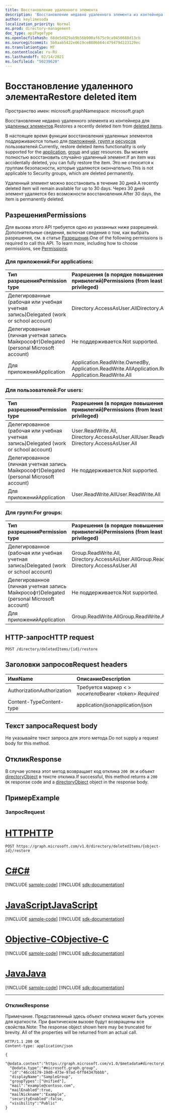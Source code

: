 ```yaml
---
title: Восстановление удаленного элемента
description: 'Восстановление недавно удаленного элемента из контейнера для удаленных элементов. '
author: keylimesoda
localization_priority: Normal
ms.prod: directory-management
doc_type: apiPageType
ms.openlocfilehash: 68de5d829ab9b56b900af675c9ca9450688d13cb
ms.sourcegitcommit: 5b0aab5422e0619ce8806664c479479d223129ec
ms.translationtype: MT
ms.contentlocale: ru-RU
ms.lasthandoff: 02/14/2021
ms.locfileid: "50239620"
---
```

# <a name="restore-deleted-item"></a><span data-ttu-id="00303-103">Восстановление удаленного элемента</span><span class="sxs-lookup"><span data-stu-id="00303-103">Restore deleted item</span></span>

<span data-ttu-id="00303-104">Пространство имен: microsoft.graph</span><span class="sxs-lookup"><span data-stu-id="00303-104">Namespace: microsoft.graph</span></span>

<span data-ttu-id="00303-105">Восстановление недавно удаленного элемента из контейнера для [удаленных элементов](../resources/directory.md).</span><span class="sxs-lookup"><span data-stu-id="00303-105">Restores a recently deleted item from [deleted items](../resources/directory.md).</span></span> 

<span data-ttu-id="00303-106">В настоящее время функции восстановления удаленных элементов поддерживаются только для [приложений,](../resources/application.md) [групп и](../resources/group.md) [ресурсов](../resources/user.md) пользователей.</span><span class="sxs-lookup"><span data-stu-id="00303-106">Currently, restore deleted items functionality is only supported for the [application](../resources/application.md), [group](../resources/group.md) and [user](../resources/user.md) resources.</span></span> <span data-ttu-id="00303-107">Вы можете полностью восстановить случайно удаленный элемент.</span><span class="sxs-lookup"><span data-stu-id="00303-107">If an item was accidentally deleted, you can fully restore the item.</span></span> <span data-ttu-id="00303-108">Это не относится к группам безопасности, которые удаляются окончательно.</span><span class="sxs-lookup"><span data-stu-id="00303-108">This is not applicable to Security groups, which are deleted permanently.</span></span>

<span data-ttu-id="00303-109">Удаленный элемент можно восстановить в течение 30 дней.</span><span class="sxs-lookup"><span data-stu-id="00303-109">A recently deleted item will remain available for up to 30 days.</span></span> <span data-ttu-id="00303-110">Через 30 дней элемент удаляется без возможности восстановления.</span><span class="sxs-lookup"><span data-stu-id="00303-110">After 30 days, the item is permanently deleted.</span></span>

## <a name="permissions"></a><span data-ttu-id="00303-111">Разрешения</span><span class="sxs-lookup"><span data-stu-id="00303-111">Permissions</span></span>
<span data-ttu-id="00303-p103">Для вызова этого API требуется одно из указанных ниже разрешений. Дополнительные сведения, включая сведения о том, как выбрать разрешения, см. в статье [Разрешения](/graph/permissions-reference).</span><span class="sxs-lookup"><span data-stu-id="00303-p103">One of the following permissions is required to call this API. To learn more, including how to choose permissions, see [Permissions](/graph/permissions-reference).</span></span>

### <a name="for-applications"></a><span data-ttu-id="00303-114">Для приложений:</span><span class="sxs-lookup"><span data-stu-id="00303-114">For applications:</span></span>

|<span data-ttu-id="00303-115">Тип разрешения</span><span class="sxs-lookup"><span data-stu-id="00303-115">Permission type</span></span>      | <span data-ttu-id="00303-116">Разрешения (в порядке повышения привилегий)</span><span class="sxs-lookup"><span data-stu-id="00303-116">Permissions (from least to most privileged)</span></span>              |
|:--------------------|:---------------------------------------------------------|
|<span data-ttu-id="00303-117">Делегированные (рабочая или учебная учетная запись)</span><span class="sxs-lookup"><span data-stu-id="00303-117">Delegated (work or school account)</span></span> | <span data-ttu-id="00303-118">Directory.AccessAsUser.All</span><span class="sxs-lookup"><span data-stu-id="00303-118">Directory.AccessAsUser.All</span></span>    |
|<span data-ttu-id="00303-119">Делегированные (личная учетная запись Майкрософт)</span><span class="sxs-lookup"><span data-stu-id="00303-119">Delegated (personal Microsoft account)</span></span> | <span data-ttu-id="00303-120">Не поддерживается.</span><span class="sxs-lookup"><span data-stu-id="00303-120">Not supported.</span></span>    |
|<span data-ttu-id="00303-121">Для приложений</span><span class="sxs-lookup"><span data-stu-id="00303-121">Application</span></span> | <span data-ttu-id="00303-122">Application.ReadWrite.OwnedBy, Application.ReadWrite.All</span><span class="sxs-lookup"><span data-stu-id="00303-122">Application.ReadWrite.OwnedBy, Application.ReadWrite.All</span></span> |


### <a name="for-users"></a><span data-ttu-id="00303-123">Для пользователей:</span><span class="sxs-lookup"><span data-stu-id="00303-123">For users:</span></span>

|<span data-ttu-id="00303-124">Тип разрешения</span><span class="sxs-lookup"><span data-stu-id="00303-124">Permission type</span></span>      | <span data-ttu-id="00303-125">Разрешения (в порядке повышения привилегий)</span><span class="sxs-lookup"><span data-stu-id="00303-125">Permissions (from least to most privileged)</span></span>              |
|:--------------------|:---------------------------------------------------------|
|<span data-ttu-id="00303-126">Делегированное (рабочая или учебная учетная запись)</span><span class="sxs-lookup"><span data-stu-id="00303-126">Delegated (work or school account)</span></span> | <span data-ttu-id="00303-127">User.ReadWrite.All, Directory.AccessAsUser.All</span><span class="sxs-lookup"><span data-stu-id="00303-127">User.ReadWrite.All, Directory.AccessAsUser.All</span></span> |
|<span data-ttu-id="00303-128">Делегированное (личная учетная запись Майкрософт)</span><span class="sxs-lookup"><span data-stu-id="00303-128">Delegated (personal Microsoft account)</span></span> | <span data-ttu-id="00303-129">Не поддерживается.</span><span class="sxs-lookup"><span data-stu-id="00303-129">Not supported.</span></span> |
|<span data-ttu-id="00303-130">Для приложений</span><span class="sxs-lookup"><span data-stu-id="00303-130">Application</span></span> | <span data-ttu-id="00303-131">User.ReadWrite.All</span><span class="sxs-lookup"><span data-stu-id="00303-131">User.ReadWrite.All</span></span> |

### <a name="for-groups"></a><span data-ttu-id="00303-132">Для групп:</span><span class="sxs-lookup"><span data-stu-id="00303-132">For groups:</span></span>

|<span data-ttu-id="00303-133">Тип разрешения</span><span class="sxs-lookup"><span data-stu-id="00303-133">Permission type</span></span>      | <span data-ttu-id="00303-134">Разрешения (в порядке повышения привилегий)</span><span class="sxs-lookup"><span data-stu-id="00303-134">Permissions (from least to most privileged)</span></span>              |
|:--------------------|:---------------------------------------------------------|
|<span data-ttu-id="00303-135">Делегированное (рабочая или учебная учетная запись)</span><span class="sxs-lookup"><span data-stu-id="00303-135">Delegated (work or school account)</span></span> | <span data-ttu-id="00303-136">Group.ReadWrite.All, Directory.AccessAsUser.All</span><span class="sxs-lookup"><span data-stu-id="00303-136">Group.ReadWrite.All, Directory.AccessAsUser.All</span></span> |
|<span data-ttu-id="00303-137">Делегированное (личная учетная запись Майкрософт)</span><span class="sxs-lookup"><span data-stu-id="00303-137">Delegated (personal Microsoft account)</span></span> | <span data-ttu-id="00303-138">Не поддерживается.</span><span class="sxs-lookup"><span data-stu-id="00303-138">Not supported.</span></span>    |
|<span data-ttu-id="00303-139">Для приложений</span><span class="sxs-lookup"><span data-stu-id="00303-139">Application</span></span> | <span data-ttu-id="00303-140">Group.ReadWrite.All</span><span class="sxs-lookup"><span data-stu-id="00303-140">Group.ReadWrite.All</span></span> |

## <a name="http-request"></a><span data-ttu-id="00303-141">HTTP-запрос</span><span class="sxs-lookup"><span data-stu-id="00303-141">HTTP request</span></span>
<!-- { "blockType": "ignored" } -->
```http
POST /directory/deletedItems/{id}/restore
```

## <a name="request-headers"></a><span data-ttu-id="00303-142">Заголовки запросов</span><span class="sxs-lookup"><span data-stu-id="00303-142">Request headers</span></span>
| <span data-ttu-id="00303-143">Имя</span><span class="sxs-lookup"><span data-stu-id="00303-143">Name</span></span>       | <span data-ttu-id="00303-144">Описание</span><span class="sxs-lookup"><span data-stu-id="00303-144">Description</span></span>|
|:---------------|:----------|
| <span data-ttu-id="00303-145">Authorization</span><span class="sxs-lookup"><span data-stu-id="00303-145">Authorization</span></span>  | <span data-ttu-id="00303-146">Требуется маркер &lt; &gt; *носитела*</span><span class="sxs-lookup"><span data-stu-id="00303-146">Bearer &lt;token&gt; *Required*</span></span>|
| <span data-ttu-id="00303-147">Content-Type</span><span class="sxs-lookup"><span data-stu-id="00303-147">Content-type</span></span> | <span data-ttu-id="00303-148">application/json</span><span class="sxs-lookup"><span data-stu-id="00303-148">application/json</span></span> |

## <a name="request-body"></a><span data-ttu-id="00303-149">Текст запроса</span><span class="sxs-lookup"><span data-stu-id="00303-149">Request body</span></span>
<span data-ttu-id="00303-150">Не указывайте текст запроса для этого метода.</span><span class="sxs-lookup"><span data-stu-id="00303-150">Do not supply a request body for this method.</span></span>

## <a name="response"></a><span data-ttu-id="00303-151">Отклик</span><span class="sxs-lookup"><span data-stu-id="00303-151">Response</span></span>

<span data-ttu-id="00303-152">В случае успеха этот метод возвращает код отклика `200 OK` и объект [directoryObject](../resources/directoryobject.md) в тексте отклика.</span><span class="sxs-lookup"><span data-stu-id="00303-152">If successful, this method returns a `200 OK` response code and a [directoryObject](../resources/directoryobject.md) object in the response body.</span></span>

## <a name="example"></a><span data-ttu-id="00303-153">Пример</span><span class="sxs-lookup"><span data-stu-id="00303-153">Example</span></span>
### <a name="request"></a><span data-ttu-id="00303-154">Запрос</span><span class="sxs-lookup"><span data-stu-id="00303-154">Request</span></span>


# <a name="http"></a>[<span data-ttu-id="00303-155">HTTP</span><span class="sxs-lookup"><span data-stu-id="00303-155">HTTP</span></span>](#tab/http)
<!-- {
  "blockType": "request",
  "name": "create_directoryobject_from_directory"
}-->
```http
POST https://graph.microsoft.com/v1.0/directory/deletedItems/{object-id}/restore
```
# <a name="c"></a>[<span data-ttu-id="00303-156">C#</span><span class="sxs-lookup"><span data-stu-id="00303-156">C#</span></span>](#tab/csharp)
[!INCLUDE [sample-code](../includes/snippets/csharp/create-directoryobject-from-directory-csharp-snippets.md)]
[!INCLUDE [sdk-documentation](../includes/snippets/snippets-sdk-documentation-link.md)]

# <a name="javascript"></a>[<span data-ttu-id="00303-157">JavaScript</span><span class="sxs-lookup"><span data-stu-id="00303-157">JavaScript</span></span>](#tab/javascript)
[!INCLUDE [sample-code](../includes/snippets/javascript/create-directoryobject-from-directory-javascript-snippets.md)]
[!INCLUDE [sdk-documentation](../includes/snippets/snippets-sdk-documentation-link.md)]

# <a name="objective-c"></a>[<span data-ttu-id="00303-158">Objective-C</span><span class="sxs-lookup"><span data-stu-id="00303-158">Objective-C</span></span>](#tab/objc)
[!INCLUDE [sample-code](../includes/snippets/objc/create-directoryobject-from-directory-objc-snippets.md)]
[!INCLUDE [sdk-documentation](../includes/snippets/snippets-sdk-documentation-link.md)]

# <a name="java"></a>[<span data-ttu-id="00303-159">Java</span><span class="sxs-lookup"><span data-stu-id="00303-159">Java</span></span>](#tab/java)
[!INCLUDE [sample-code](../includes/snippets/java/create-directoryobject-from-directory-java-snippets.md)]
[!INCLUDE [sdk-documentation](../includes/snippets/snippets-sdk-documentation-link.md)]

---

### <a name="response"></a><span data-ttu-id="00303-160">Отклик</span><span class="sxs-lookup"><span data-stu-id="00303-160">Response</span></span>
<span data-ttu-id="00303-p104">Примечание. Представленный здесь объект отклика может быть усечен для краткости. При фактическом вызове будут возвращены все свойства.</span><span class="sxs-lookup"><span data-stu-id="00303-p104">Note: The response object shown here may be truncated for brevity. All of the properties will be returned from an actual call.</span></span>
<!-- {
  "blockType": "response",
  "truncated": true,
  "@odata.type": "microsoft.graph.directoryObject"
} -->
```http
HTTP/1.1 200 OK
Content-type: application/json

{
  "@odata.context":"https://graph.microsoft.com/v1.0/$metadata#directoryObjects/$entity",
  "@odata.type":"#microsoft.graph.group",
  "id":"46cc6179-19d0-473e-97ad-6ff84347bbbb",
  "displayName":"SampleGroup",
  "groupTypes":["Unified"],
  "mail":"example@contoso.com",
  "mailEnabled":true,
  "mailNickname":"Example",
  "securityEnabled":false,
  "visibility":"Public"
}
```

<!-- uuid: 8fcb5dbc-d5aa-4681-8e31-b001d5168d79
2015-10-25 14:57:30 UTC -->
<!-- {
  "type": "#page.annotation",
  "description": "Create deletedItem",
  "keywords": "",
  "section": "documentation",
  "tocPath": "",
  "suppressions": [
  ]
}-->


